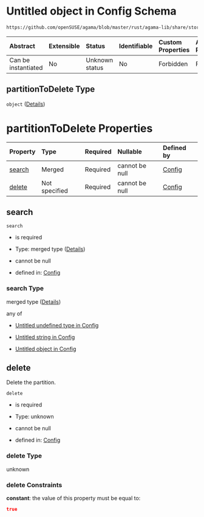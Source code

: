 # Untitled object in Config Schema

```txt
https://github.com/openSUSE/agama/blob/master/rust/agama-lib/share/storage.schema.json#/$defs/partitionToDelete
```



| Abstract            | Extensible | Status         | Identifiable | Custom Properties | Additional Properties | Access Restrictions | Defined In                                                          |
| :------------------ | :--------- | :------------- | :----------- | :---------------- | :-------------------- | :------------------ | :------------------------------------------------------------------ |
| Can be instantiated | No         | Unknown status | No           | Forbidden         | Forbidden             | none                | [storage.schema.json\*](storage.schema.json "open original schema") |

## partitionToDelete Type

`object` ([Details](storage-1-defs-partitiontodelete.md))

# partitionToDelete Properties

| Property          | Type          | Required | Nullable       | Defined by                                                                                                                                                                                          |
| :---------------- | :------------ | :------- | :------------- | :-------------------------------------------------------------------------------------------------------------------------------------------------------------------------------------------------- |
| [search](#search) | Merged        | Required | cannot be null | [Config](storage-1-defs-searchelement.md "https://github.com/openSUSE/agama/blob/master/rust/agama-lib/share/storage.schema.json#/$defs/partitionToDelete/properties/search")                       |
| [delete](#delete) | Not specified | Required | cannot be null | [Config](storage-1-defs-partitiontodelete-properties-delete.md "https://github.com/openSUSE/agama/blob/master/rust/agama-lib/share/storage.schema.json#/$defs/partitionToDelete/properties/delete") |

## search



`search`

* is required

* Type: merged type ([Details](storage-1-defs-searchelement.md))

* cannot be null

* defined in: [Config](storage-1-defs-searchelement.md "https://github.com/openSUSE/agama/blob/master/rust/agama-lib/share/storage.schema.json#/$defs/partitionToDelete/properties/search")

### search Type

merged type ([Details](storage-1-defs-searchelement.md))

any of

* [Untitled undefined type in Config](storage-1-defs-searchelement-anyof-0.md "check type definition")

* [Untitled string in Config](storage-1-defs-searchelement-anyof-1.md "check type definition")

* [Untitled object in Config](storage-1-defs-advancedsearch.md "check type definition")

## delete

Delete the partition.

`delete`

* is required

* Type: unknown

* cannot be null

* defined in: [Config](storage-1-defs-partitiontodelete-properties-delete.md "https://github.com/openSUSE/agama/blob/master/rust/agama-lib/share/storage.schema.json#/$defs/partitionToDelete/properties/delete")

### delete Type

unknown

### delete Constraints

**constant**: the value of this property must be equal to:

```json
true
```
